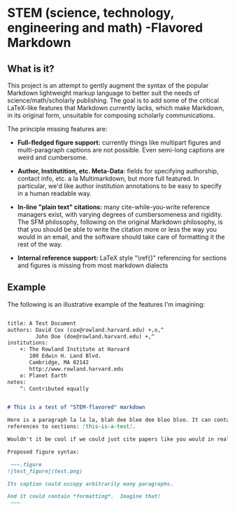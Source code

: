 
# STEM (science, technology, engineering and math) -Flavored Markdown

## What is it?

This project is an attempt to gently augment the syntax of the popular Markdown lightweight markup language to better suit the needs of science/math/scholarly publishing.  The goal is to add some of the critical LaTeX-like features that Markdown currently lacks, which make Markdown, in its original form, unsuitable for composing scholarly communications.

The principle missing features are:

* **Full-fledged figure support:** currently things like multipart figures and multi-paragraph captions are not possible.  Even semi-long captions are weird and cumbersome.

* **Author, Institutition, etc. Meta-Data**: fields for specifying authorship, contact info, etc. a la Multimarkdown, but more full featured.  In particular, we'd like author institution annotations to be easy to specify in a human readable way.

* **In-line "plain text" citations:** many cite-while-you-write reference managers exist, with varying degrees of cumbersomeness and rigidity.  The SFM philosophy, following on the original Markdown philosophy, is that you should be able to write the citation more or less the way you would in an email, and the software should take care of formatting it the rest of the way.

* **Internal reference support:** LaTeX style "\ref{}" referencing for sections and figures is missing from most markdown dialects

## Example

The following is an illustrative example of the features I'm imagining:

```markdown

title: A Test Document
authors: David Cox (cox@rowland.harvard.edu) +,o,^
		 John Doe (doe@rowland.harvard.edu) +,^
institutions:
	+: The Rowland Institute at Harvard
	   100 Edwin H. Land Blvd.
	   Cambridge, MA 02142
	   http://www.rowland.harvard.edu
	o: Planet Earth
notes:
	^: Contributed equally


# This is a test of "STEM-flavored" markdown

Here is a paragraph la la la, blah dee blee dee bloo bloo. It can contain
references to sections: [this-is-a-test].

Wouldn't it be cool if we could just cite papers like you would in real life [Cox et al., 2011].  Ambiguous matches could be resolved via interactive queries (possibly even run lint-style in the editor) and "letter"-style citations [Cox et al., 2007b]

Proposed figure syntax:

 ~~~.figure
![test_figure](test.png)

Its caption could occupy arbitrarily many paragraphs.

And it could contain *formatting*.  Imagine that!
 ~~~


```